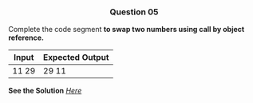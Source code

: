 <h3 align="center"> Question 05 </h3>

Complete the code segment **to swap two numbers using call by object reference.**

Input  | Expected Output
-------| ---------------------
11 29  | 29 11

**See the Solution** *[Here](https://github.com/garvitraj/Swayam-IIT-KGP-NPTEL-Java-Course-2021-/blob/main/Week%203/Question%2005/solution.java)*
